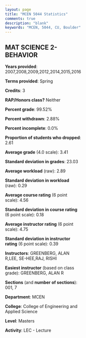 ```yaml
---
layout: page
title: "MCEN 5044 Statistics"
comments: true
description: "blank"
keywords: "MCEN, 5044, CU, Boulder"
--- 
```

<head>
<script src="https://ajax.googleapis.com/ajax/libs/jquery/2.1.3/jquery.min.js"></script>
<script src="https://dl.dropboxusercontent.com/s/pc42nxpaw1ea4o9/highcharts.js?dl=0"></script>
<!-- <script src="../assets/js/highcharts.js"></script> -->
<style type="text/css">@font-face {
	font-family: "Bebas Neue";
	src: url(https://www.filehosting.org/file/details/544349/BebasNeue%20Regular.otf) format("opentype");
	}
	h1.Bebas { 
		font-family: "Bebas Neue", Verdana, Tahoma;
	}
</style>
</head>
<body>
	<div id="container" style="float: right; width: 45%; height: 88%; margin-left: 2.5%; margin-right: 2.5%;"></div>
	<script language="JavaScript">
		$(document).ready(function() {
		var chart = {type: 'column'};
		var title = {text: 'Grade Distribution'};
		var xAxis = {categories: ['A','B','C','D','F'],crosshair: true};
		var yAxis = {min: 0,title: {text: 'Percentage'}};
		var tooltip = {headerFormat: '<center><b><span style="font-size:20px">{point.key}</span></b></center>',
		               pointFormat: '<td style="padding:0"><b>{point.y:.1f}%</b></td>',
		               footerFormat: '</table>',shared: true,useHTML: true};
		var plotOptions = {column: {pointPadding: 0.0,borderWidth: 0}};  
		var credits = {enabled: false};var series= [{name: 'Percent',data: [42.34,53.15,4.5,0.0,0.0,]}];
		var json = {};
		json.chart = chart;
		json.title = title;
		json.tooltip = tooltip;
		json.xAxis = xAxis;
		json.yAxis = yAxis;  
		json.series = series;
		json.plotOptions = plotOptions;  
		json.credits = credits;
		$('#container').highcharts(json);
	});
	</script>
</body>
			   
## MAT SCIENCE 2-BEHAVIOR

**Years provided**: 2007,2008,2009,2012,2014,2015,2016

**Terms provided**: Spring

**Credits**: 3

**RAP/Honors class?** Neither

**Percent grade**: 99.52%

**Percent withdrawn**: 2.88%

**Percent incomplete**: 0.0%

**Proportion of students who dropped**: 2.61

**Average grade** (4.0 scale): 3.41

**Standard deviation in grades**: 23.03

**Average workload** (raw): 2.89

**Standard deviation in workload** (raw): 0.29

**Average course rating** (6 point scale): 4.56

**Standard deviation in course rating** (6 point scale): 0.18

**Average instructor rating** (6 point scale): 4.75

**Standard deviation in instructor rating** (6 point scale): 0.39

**Instructors**: GREENBERG, ALAN R,LEE, SE-HEE,RAJ, RISHI

**Easiest instructor** (based on class grade): GREENBERG, ALAN R

**Sections** (and **number of sections**): 001, 7

**Department**: MCEN

**College**: College of Engineering and Applied Science

**Level**: Masters

**Activity**: LEC - Lecture